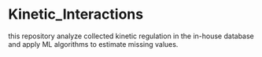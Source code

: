# Kinetic_Interactions
this repository analyze collected kinetic regulation in the in-house database and apply ML algorithms to estimate missing values. 
